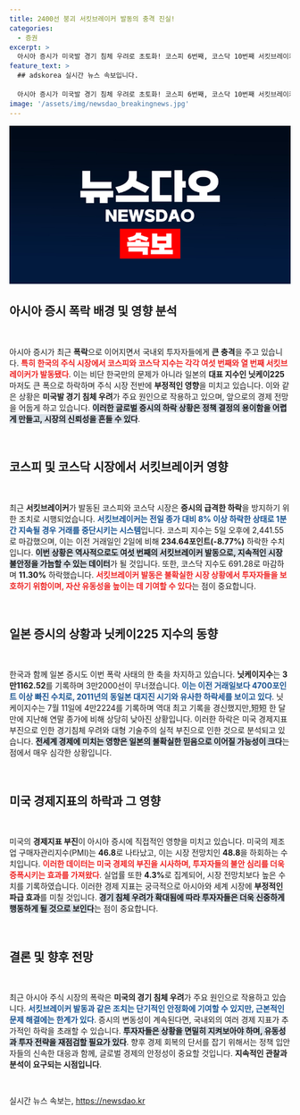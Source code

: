 ```yaml
---
title: 2400선 붕괴 서킷브레이커 발동의 충격 진실!
categories:
  - 증권
excerpt: >
  아시아 증시가 미국발 경기 침체 우려로 초토화! 코스피 6번째, 코스닥 10번째 서킷브레이커 발동 속, 일본 닛케이 지수는 4000포인트 폭락, 경제 불황의 전조를 깊이 느끼게 하고 있습니다. 궁금하신가요?
feature_text: >
  ## adskorea 실시간 뉴스 속보입니다.

  아시아 증시가 미국발 경기 침체 우려로 초토화! 코스피 6번째, 코스닥 10번째 서킷브레이커 발동 속, 일본 닛케이 지수는 4000포인트 폭락, 경제 불황의 전조를 깊이 느끼게 하고 있습니다. 궁금하신가요?
image: '/assets/img/newsdao_breakingnews.jpg'
---
```


<p><img src="/assets/img/newsdao_breakingnews.jpg" alt="adskorea 속보" /></p>

<h2 data-ke-size="size26">아시아 증시 폭락 배경 및 영향 분석</h2>

<p data-ke-size="size16">&nbsp;</p>

<p>아시아 증시가 최근 <strong>폭락</strong>으로 이어지면서 국내외 투자자들에게 <strong>큰 충격</strong>을 주고 있습니다. <b><span style="color: #ee2323;">특히 한국의 주식 시장에서 코스피와 코스닥 지수는 각각 여섯 번째와 열 번째 서킷브레이커가 발동됐다</span></b>. 이는 비단 한국만의 문제가 아니라 일본의 <strong>대표 지수인 닛케이225</strong>마저도 큰 폭으로 하락하며 주식 시장 전반에 <strong>부정적인 영향</strong>을 미치고 있습니다. 이와 같은 상황은 <strong>미국발 경기 침체 우려</strong>가 주요 원인으로 작용하고 있으며, 앞으로의 경제 전망을 어둡게 하고 있습니다. <b><span style="background-color: #21538527;">이러한 글로벌 증시의 하락 상황은 정책 결정의 용이함을 어렵게 만들고, 시장의 신뢰성을 흔들 수 있다</span></b>. </p>

<p data-ke-size="size16">&nbsp;</p>

<h2 data-ke-size="size26">코스피 및 코스닥 시장에서 서킷브레이커 영향</h2>

<p data-ke-size="size16">&nbsp;</p>

<p>최근 <strong>서킷브레이커</strong>가 발동된 코스피와 코스닥 시장은 <strong>증시의 급격한 하락</strong>을 방지하기 위한 조치로 시행되었습니다. <b><span style="color: #1a5490;">서킷브레이커는 전일 종가 대비 8% 이상 하락한 상태로 1분간 지속될 경우 거래를 중단시키는 시스템</span></b>입니다. 코스피 지수는 5일 오후에 2,441.55로 마감했으며, 이는 이전 거래일인 2일에 비해 <strong>234.64포인트(-8.77%)</strong> 하락한 수치입니다. <b><span style="background-color: #21538527;">이번 상황은 역사적으로도 여섯 번째의 서킷브레이커 발동으로, 지속적인 시장 불안정을 가늠할 수 있는 데이터</span></b>가 될 것입니다. 또한, 코스닥 지수도 691.28로 마감하며 <strong>11.30%</strong> 하락했습니다. <b><span style="color: #ee2323;">서킷브레이커 발동은 불확실한 시장 상황에서 투자자들을 보호하기 위함이며, 자산 유동성을 높이는 데 기여할 수 있다</span></b>는 점이 중요합니다.</p>

<p data-ke-size="size16">&nbsp;</p>

<h2 data-ke-size="size26">일본 증시의 상황과 닛케이225 지수의 동향</h2>

<p data-ke-size="size16">&nbsp;</p>

<p>한국과 함께 일본 증시도 이번 폭락 사태의 한 축을 차지하고 있습니다. <strong>닛케이지수</strong>는 <strong>3만1162.52</strong>를 기록하며 3만2000선이 무너졌습니다. <b><span style="color: #1a5490;">이는 이전 거래일보다 4700포인트 이상 빠진 수치로, 2011년의 동일본 대지진 시기와 유사한 하락세를 보이고 있다</span></b>.  닛케이지수는 7월 11일에 4만2224를 기록하며 역대 최고 기록을 경신했지만,短短 한 달 만에 지난해 연말 종가에 비해 상당히 낮아진 상황입니다. 이러한 하락은 미국 경제지표 부진으로 인한 경기침체 우려와 대형 기술주의 실적 부진으로 인한 것으로 분석되고 있습니다. <b><span style="background-color: #21538527;">전세계 경제에 미치는 영향은 일본의 불확실한 믿음으로 이어질 가능성이 크다</span></b>는 점에서 매우 심각한 상황입니다.</p>

<p data-ke-size="size16">&nbsp;</p>

<h2 data-ke-size="size26">미국 경제지표의 하락과 그 영향</h2>

<p data-ke-size="size16">&nbsp;</p>

<p>미국의 <strong>경제지표 부진</strong>이 아시아 증시에 직접적인 영향을 미치고 있습니다. 미국의 제조업 구매자관리지수(PMI)는 <strong>46.8</strong>로 나타났고, 이는 시장 전망치인 <strong>48.8</strong>을 하회하는 수치입니다. <b><span style="color: #ee2323;">이러한 데이터는 미국 경제의 <strong>부진</strong>을 시사하며, 투자자들의 불안 심리를 더욱 증폭시키는 효과를 가져왔다</span></b>. 실업률 또한 <strong>4.3%</strong>로 집계되어, 시장 전망치보다 높은 수치를 기록하였습니다. 이러한 경제 지표는 궁극적으로 아시아와 세계 시장에 <strong>부정적인 파급 효과</strong>를 미칠 것입니다. <b><span style="background-color: #21538527;">경기 침체 우려가 확대됨에 따라 투자자들은 더욱 신중하게 행동하게 될 것으로 보인다</span></b>는 점이 중요합니다.</p>

<p data-ke-size="size16">&nbsp;</p>

<h2 data-ke-size="size26">결론 및 향후 전망</h2>

<p data-ke-size="size16">&nbsp;</p>

<p>최근 아시아 주식 시장의 폭락은 <strong>미국의 경기 침체 우려</strong>가 주요 원인으로 작용하고 있습니다. <b><span style="color: #1a5490;">서킷브레이커 발동과 같은 조치는 단기적인 안정화에 기여할 수 있지만, 근본적인 문제 해결에는 한계가 있다</span></b>. 증시의 변동성이 계속된다면, 국내외의 여러 경제 지표가 추가적인 하락을 초래할 수 있습니다. <b><span style="background-color: #21538527;">투자자들은 상황을 면밀히 지켜보아야 하며, 유동성과 투자 전략을 재점검할 필요가 있다</span></b>. 향후 경제 회복의 단서를 잡기 위해서는 정책 입안자들의 신속한 대응과 함께, 글로벌 경제의 안정성이 중요할 것입니다. <strong>지속적인 관찰과 분석이 요구되는 시점입니다</strong>. </p>

<p data-ke-size="size16">&nbsp;</p>
실시간 뉴스 속보는, <a href="https://newsdao.kr" rel="dofollow">https://newsdao.kr</a>


